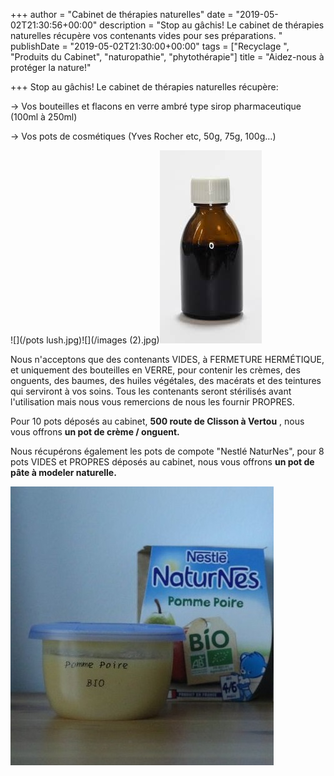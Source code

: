 +++
author = "Cabinet de thérapies naturelles"
date = "2019-05-02T21:30:56+00:00"
description = "Stop au gâchis! Le cabinet de thérapies naturelles récupère vos contenants vides pour ses préparations. "
publishDate = "2019-05-02T21:30:00+00:00"
tags = ["Recyclage ", "Produits du Cabinet", "naturopathie", "phytothérapie"]
title = "Aidez-nous à protéger la nature!"

+++
Stop au gâchis! Le cabinet de thérapies naturelles récupère:

\-> Vos bouteilles et flacons en verre ambré type sirop pharmaceutique (100ml à 250ml)

\-> Vos pots de cosmétiques (Yves Rocher etc, 50g, 75g, 100g…)

![](/pots lush.jpg)![](/images (2).jpg)![](/images.jpg)

Nous n'acceptons que des contenants VIDES, à FERMETURE HERMÉTIQUE, et uniquement des bouteilles en VERRE, pour contenir les crèmes, des onguents, des baumes, des huiles végétales, des macérats et des teintures qui serviront à vos soins. Tous les contenants seront stérilisés avant l'utilisation mais nous vous remercions de nous les fournir PROPRES.

Pour 10 pots déposés au cabinet, **500 route de Clisson à Vertou** , nous vous offrons **un pot de crème / onguent.**

Nous récupérons également les pots de compote "Nestlé NaturNes", pour 8 pots VIDES et PROPRES déposés au cabinet, nous vous offrons **un pot de pâte à modeler naturelle.**

![](/ob_491864_nestle-naturnes-compotes-bio-sans-sucr.jpg)
